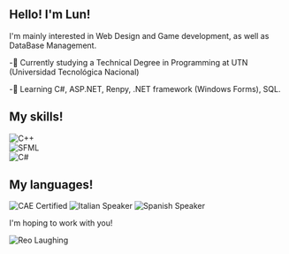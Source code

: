 ## Hello! I'm Lun!

I'm mainly interested in Web Design and Game development, as well as DataBase Management.

-🎴 Currently studying a Technical Degree in Programming at UTN (Universidad Tecnológica Nacional)

-💾 Learning C#, ASP.NET, Renpy, .NET framework (Windows Forms), SQL.

## My skills!

![C++](https://img.shields.io/badge/C++-00599C?style=flat&logo=cplusplus&logoColor=white)  
![SFML](https://img.shields.io/badge/SFML-2C3E50?style=flat&logo=code&logoColor=white)  
![C#](https://img.shields.io/badge/C++-00599C?style=flat&logo=cplusplus&logoColor=white)  


## My languages!
![CAE Certified](https://img.shields.io/badge/English-CAE%20Certified-1f8acb?style=flat&logo=book&logoColor=white)
![Italian Speaker](https://img.shields.io/badge/Italian-Fluent-008C45?style=flat&logo=italia&logoColor=white)
![Spanish Speaker](https://img.shields.io/badge/Spanish-Native-E63946?style=flat&logo=spanish&logoColor=white)

I'm hoping to work with you!

![Reo Laughing](https://i.pinimg.com/originals/e4/fd/e5/e4fde57c17767a00a0727c08fd737594.gif)


